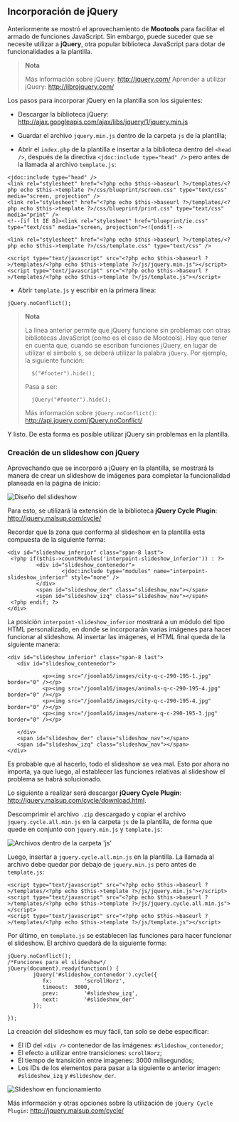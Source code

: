 

## Incorporación de jQuery

Anteriormente se mostró el aprovechamiento de **Mootools** para facilitar el armado de funciones JavaScript. Sin embargo, puede suceder que se necesite utilizar a **jQuery**, otra popular biblioteca JavaScript para dotar de funcionalidades a la plantilla. 



> **Nota**
>
> Más información sobre jQuery: <http://jquery.com/>
> Aprender a utilizar jQuery: <http://librojquery.com/>


Los pasos para incorporar jQuery en la plantilla son los siguientes:


* Descargar la biblioteca jQuery: <http://ajax.googleapis.com/ajax/libs/jquery/1/jquery.min.js>

* Guardar el archivo `jquery.min.js` dentro de la carpeta `js` de la plantilla;

* Abrir el `index.php` de la plantilla e insertar a la biblioteca dentro del `<head />`, después de la directiva `<jdoc:include type="head" />` pero antes de la llamada al archivo `template.js`:


~~~~~~~~~{.php}
<jdoc:include type="head" />
<link rel="stylesheet" href="<?php echo $this->baseurl ?>/templates/<?php echo $this->template ?>/css/blueprint/screen.css" type="text/css" media="screen, projection" />
<link rel="stylesheet" href="<?php echo $this->baseurl ?>/templates/<?php echo $this->template ?>/css/blueprint/print.css" type="text/css" media="print" />
<!--[if lt IE 8]><link rel="stylesheet" href="blueprint/ie.css" type="text/css" media="screen, projection"><![endif]-->

<link rel="stylesheet" href="<?php echo $this->baseurl ?>/templates/<?php echo $this->template ?>/css/template.css" type="text/css" />

<script type="text/javascript" src="<?php echo $this->baseurl ?>/templates/<?php echo $this->template ?>/js/jquery.min.js"></script>
<script type="text/javascript" src="<?php echo $this->baseurl ?>/templates/<?php echo $this->template ?>/js/template.js"></script>
~~~~~~~~~~~~~~~~~~~~~~~~~~~~


* Abrir `template.js` y escribir en la primera línea:

~~~~~~~~~{.javascript}
jQuery.noConflict();
~~~~~~~~~~~~~~~~~~~~~~~~~~~~

	

> **Nota**
>
> La línea anterior permite que jQuery funcione sin problemas con otras bibliotecas JavaScript (como es el caso de Mootools). Hay que tener en cuenta que, cuando se escriban funciones jQuery, en lugar de utilizar el símbolo `$`, se deberá utilizar la palabra `jQuery`.
> Por ejemplo, la siguiente función:
>
>		$("#footer").hide();
>
> Pasa a ser:
>
>		jQuery("#footer").hide();
>
> Más información sobre `jQuery.noConflict()`: <http://api.jquery.com/jQuery.noConflict/>


Y listo. De esta forma es posible utilizar jQuery sin problemas en la plantilla.


### Creación de un slideshow con jQuery

Aprovechando que se incorporó a jQuery en la plantilla, se mostrará la manera de crear un slideshow de imágenes para completar la funcionalidad planeada en la página de inicio:


![Diseño del slideshow](incluir/figuras/image26.png)


Para esto, se utilizará la extensión de la biblioteca **jQuery Cycle Plugin**: <http://jquery.malsup.com/cycle/>

Recordar que la zona que conforma al slideshow en la plantilla esta compuesta de la siguiente forma:


~~~~~~~~~{.php}
<div id="slideshow_inferior" class="span-8 last">
 <?php if($this->countModules('interpoint-slideshow_inferior')) : ?>
         <div id="slideshow_contenedor">
                 <jdoc:include type="modules" name="interpoint-slideshow_inferior" style="none" />
         </div>
         <span id="slideshow_der" class="slideshow_nav"></span>
         <span id="slideshow_izq" class="slideshow_nav"></span>
 <?php endif; ?>
</div>
~~~~~~~~~~~~~~~~~~~~~~~~~~~~


La posición `interpoint-slideshow_inferior` mostrará a un módulo del tipo HTML personalizado, en donde se incorporarán varias imágenes para hacer funcionar al slideshow. Al insertar las imágenes, el HTML final queda de la siguiente manera:


~~~~~~~~~{.php}
<div id="slideshow_inferior" class="span-8 last">
   <div id="slideshow_contenedor">
   
           <p><img src="/joomla16/images/city-q-c-290-195-1.jpg" border="0" /></p>
           <p><img src="/joomla16/images/animals-q-c-290-195-4.jpg" border="0" /></p>
           <p><img src="/joomla16/images/city-q-c-290-195-4.jpg" border="0" /></p>
           <p><img src="/joomla16/images/nature-q-c-290-195-3.jpg" border="0" /></p>
           
   </div>
   <span id="slideshow_der" class="slideshow_nav"></span>
   <span id="slideshow_izq" class="slideshow_nav"></span>
</div>
~~~~~~~~~~~~~~~~~~~~~~~~~~~~


Es probable que al hacerlo, todo el slideshow se vea mal. Esto por ahora no importa, ya que luego, al establecer las funciones relativas al slideshow el problema se habrá solucionado.

Lo siguiente a realizar será descargar **jQuery Cycle Plugin**: <http://jquery.malsup.com/cycle/download.html>. 

Descomprimir el archivo `.zip` descargado y copiar el archivo `jquery.cycle.all.min.js` en la carpeta `js` de la plantilla, de forma que quede en conjunto con `jquery.min.js` y `template.js`:


![Archivos dentro de la carpeta 'js'](incluir/figuras/image32.png)


Luego, insertar a `jquery.cycle.all.min.js` en la plantilla. La llamada al archivo debe quedar por debajo de `jquery.min.js` pero antes de `template.js`:


~~~~~~~~~{.php}
<script type="text/javascript" src="<?php echo $this->baseurl ?>/templates/<?php echo $this->template ?>/js/jquery.min.js"></script>
<script type="text/javascript" src="<?php echo $this->baseurl ?>/templates/<?php echo $this->template ?>/js/jquery.cycle.all.min.js"></script>
<script type="text/javascript" src="<?php echo $this->baseurl ?>/templates/<?php echo $this->template ?>/js/template.js"></script>
~~~~~~~~~~~~~~~~~~~~~~~~~~~~


Por último, en `template.js` se establecen las funciones para hacer funcionar el slideshow. El archivo quedará de la siguiente forma:


~~~~~~~~~{.javascript}
jQuery.noConflict();
/*Funciones para el slideshow*/
jQuery(document).ready(function() {
        jQuery('#slideshow_contenedor').cycle({
           fx:          'scrollHorz',
           timeout:  3000,
           prev:        '#slideshow_izq',
           next:        '#slideshow_der'
        });
   
});
~~~~~~~~~~~~~~~~~~~~~~~~~~~~


La creación del slideshow es muy fácil, tan solo se debe especificar:


* El ID del `<div />` contenedor de las imágenes: `#slideshow_contenedor`;
* El efecto a utilizar entre transiciones: `scrollHorz`;
* El tiempo de transición entre imagenes: 3000 milisegundos;
* Los IDs de los elementos para pasar a la siguiente o anterior imagen: `#slideshow_izq` y `#slideshow_der`.


![Slideshow en funcionamiento](incluir/figuras/image34.png)


Más información y otras opciones sobre la utilización de `jQuery Cycle Plugin`: <http://jquery.malsup.com/cycle/>



